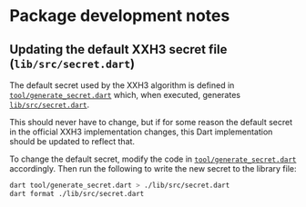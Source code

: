 # Package development notes

## Updating the default XXH3 secret file (`lib/src/secret.dart`)

The default secret used by the XXH3 algorithm is defined in [`tool/generate_secret.dart`](/tool/generate_secret.dart)
which, when executed, generates [`lib/src/secret.dart`](/lib/src/secret.dart).

This should never have to change, but if for some reason the default secret in
the official XXH3 implementation changes, this Dart implementation should be
updated to reflect that.

To change the default secret, modify the code in [`tool/generate_secret.dart`](/tool/generate_secret.dart)
accordingly. Then run the following to write the new secret to the library file:

```bash
dart tool/generate_secret.dart > ./lib/src/secret.dart
dart format ./lib/src/secret.dart
```

